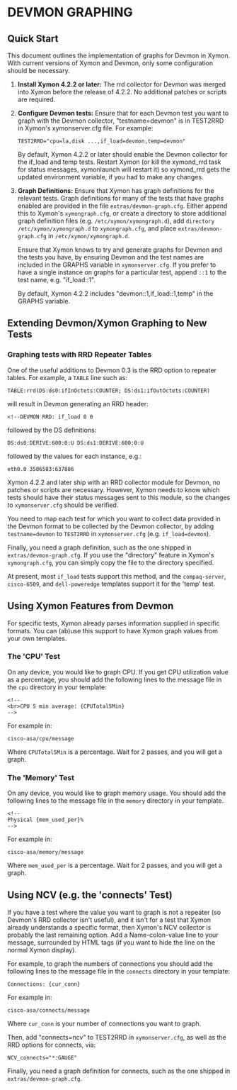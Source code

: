 # DEVMON GRAPHING 

## Quick Start

This document outlines the implementation of graphs for Devmon in Xymon. With current versions of Xymon and Devmon, only some configuration should be necessary.

1. **Install Xymon 4.2.2 or later:** The rrd collector for Devmon was merged into Xymon before the release of 4.2.2. No additional patches or scripts are required.
2. **Configure Devmon tests:** Ensure that for each Devmon test you want to graph with the Devmon collector, "testname=devmon" is in TEST2RRD in Xymon's xymonserver.cfg file. For example:

    ```plaintext
    TEST2RRD="cpu=la,disk ...,if_load=devmon,temp=devmon"
    ```

    By default, Xymon 4.2.2 or later should enable the Devmon collector for the if_load and temp tests. Restart Xymon (or kill the xymond_rrd task for status messages, xymonlaunch will restart it) so xymond_rrd gets the updated environment variable, if you had to make any changes.
  
3. **Graph Definitions:** Ensure that Xymon has graph definitions for the relevant tests. Graph definitions for many of the tests that have graphs enabled are provided in the file `extras/devmon-graph.cfg`. Either append this to Xymon's `xymongraph.cfg`, or create a directory to store additional graph definition files (e.g. `/etc/xymon/xymongraph.d`), add `directory /etc/xymon/xymongraph.d` to `xymongraph.cfg`, and place `extras/devmon-graph.cfg` in `/etc/xymon/xymongraph.d`.

    Ensure that Xymon knows to try and generate graphs for Devmon and the tests you have, by ensuring Devmon and the test names are included in the GRAPHS variable in `xymonserver.cfg`. If you prefer to have a single instance on graphs for a particular test, append `::1` to the test name, e.g. "if_load::1".

    By default, Xymon 4.2.2 includes "devmon::1,if_load::1,temp" in the GRAPHS variable.

 
## Extending Devmon/Xymon Graphing to New Tests

### Graphing tests with RRD Repeater Tables

One of the useful additions to Devmon 0.3 is the RRD option to repeater tables. For example, a `TABLE` line such as:

```plaintext
TABLE:rrd(DS:ds0:ifInOctets:COUNTER; DS:ds1:ifOutOctets:COUNTER)
```

will result in Devmon generating an RRD header:

```plaintext
<!--DEVMON RRD: if_load 0 0
```

followed by the DS definitions:

```plaintext
DS:ds0:DERIVE:600:0:U DS:ds1:DERIVE:600:0:U
```

followed by the values for each instance, e.g.:

```plaintext
eth0.0 3506583:637886
```


Xymon 4.2.2 and later ship with an RRD collector module for Devmon, no patches or scripts are necessary. However, Xymon needs to know which tests should have their status messages sent to this module, so the changes to `xymonserver.cfg` should be verified.

You need to map each test for which you want to collect data provided in the Devmon format to be collected by the Devmon collector, by adding `testname=devmon` to `TEST2RRD` in `xymonserver.cfg` (e.g. `if_load=devmon`).

Finally, you need a graph definition, such as the one shipped in `extras/devmon-graph.cfg`. If you use the "directory" feature in Xymon's `xymongraph.cfg`, you can simply copy the file to the directory specified.

At present, most `if_load` tests support this method, and the `compaq-server`, `cisco-6509`, and `dell-poweredge` templates support it for the 'temp' test.


## Using Xymon Features from Devmon
For specific tests, Xymon already parses information supplied in specific formats. You can (ab)use this support to have Xymon graph values from your own templates.

### The 'CPU' Test
On any device, you would like to graph CPU.
If you get CPU utilization value as a percentage, you should add the following lines to the message file in the `cpu` directory in your template:
```plaintext
<!--
<br>CPU 5 min average: {CPUTotal5Min}
-->
```

For example in:
```
cisco-asa/cpu/message
```

Where `CPUTotal5Min` is a percentage.
Wait for 2 passes, and you will get a graph.

### The 'Memory' Test
On any device, you would like to graph memory usage.
You should add the following lines to the message file in the `memory` directory in your template.
```plaintext
<!-- 
Physical {mem_used_per}%
-->    
```

For example in:
```
cisco-asa/memory/message
```

Where `mem_used_per` is a percentage.
Wait for 2 passes, and you will get a graph.

## Using NCV (e.g. the 'connects' Test)

If you have a test where the value you want to graph is not a repeater (so Devmon's RRD collector isn't useful), and it isn't for a test that Xymon already understands a specific format, then Xymon's NCV collector is probably the last remaining option. Add a Name-colon-value line to your message, surrounded by HTML tags (if you want to hide the line on the normal Xymon display).

For example, to graph the numbers of connections you should add the following lines to the message file in the `connects` directory in your template:

```plaintext
Connections: {cur_conn}
```

For example in:

```
cisco-asa/connects/message
```

Where `cur_conn` is your number of connections you want to graph.

Then, add "connects=ncv" to TEST2RRD in `xymonserver.cfg`, as well as the RRD options for connects, via:

```plaintext
NCV_connects="*:GAUGE"
```

Finally, you need a graph definition for connects, such as the one shipped in `extras/devmon-graph.cfg`.
